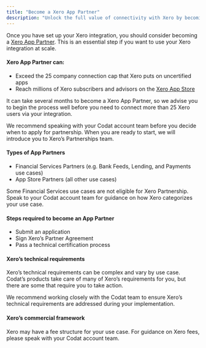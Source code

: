 ```yaml
---
title: "Become a Xero App Partner"
description: "Unlock the full value of connectivity with Xero by becoming a Xero App Partner"
---
```


Once you have set up your Xero integration, you should consider becoming a [Xero App Partner](https://developer.xero.com/documentation/xero-app-store/app-partner-guides/overview). This is an essential step if you want to use your Xero integration at scale. 

#### Xero App Partner can:

- Exceed the 25 company connection cap that Xero puts on uncertified apps
- Reach millions of Xero subscribers and advisors on the [Xero App Store](http://www.xero.com/marketplace)

It can take several months to become a Xero App Partner, so we advise you to begin the process well before you need to connect more than 25 Xero users via your integration. 

We recommend speaking with your Codat account team before you decide when to apply for partnership. When you are ready to start, we will introduce you to Xero’s Partnerships team. 

#### Types of App Partners

- Financial Services Partners (e.g. Bank Feeds, Lending, and Payments use cases)
- App Store Partners (all other use cases)

Some Financial Services use cases are not eligible for Xero Partnership. Speak to your Codat account team for guidance on how Xero categorizes your use case. 

#### Steps required to become an App Partner

- Submit an application
- Sign Xero’s Partner Agreement
- Pass a technical certification process

#### Xero’s technical requirements

Xero’s technical requirements can be complex and vary by use case. Codat’s products take care of many of Xero’s requirements for you, but there are some that require you to take action. 

We recommend working closely with the Codat team to ensure Xero’s technical requirements are addressed during your implementation. 

#### Xero’s commercial framework

Xero may have a fee structure for your use case. For guidance on Xero fees, please speak with your Codat account team.